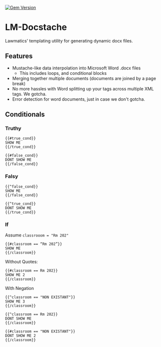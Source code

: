 [![Gem Version](https://badge.fury.io/rb/lm_docstache.svg)](http://badge.fury.io/rb/lm_docstache)

# LM-Docstache

Lawmatics' templating utility for generating dynamic docx files.

## Features

* Mustache-like data interpolation into Microsoft Word .docx files
  * This includes loops, and conditional blocks
* Merging together multiple documents (documents are joined by a page break)
* No more hassles with Word splitting up your tags across multiple XML tags. We gotcha.
* Error detection for word documents, just in case we don't gotcha.

## Conditionals

### Truthy
```
{{#true_cond}}
SHOW ME
{{/true_cond}}
```
```
{{#false_cond}}
DONT SHOW ME
{{/false_cond}}
```

### Falsy
```
{{^false_cond}}
SHOW ME
{{/false_cond}}
```
```
{{^true_cond}}
DONT SHOW ME
{{/true_cond}}
```

### If
Assume `classrooom = "Rm 202"`

```
{{#classroom == “Rm 202”}}
SHOW ME
{{/classroom}}
```

Without Quotes:
```
{{#classroom == Rm 202}}
SHOW ME 2
{{/classroom}}
```

With Negation
```
{{^classroom == "NON EXISTANT"}}
SHOW ME 3
{{/classroom}}
```

```
{{^classroom == Rm 202}}
DONT SHOW ME
{{/classroom}}
```
```
{{#classroom == "NON EXISTANT"}}
DONT SHOW ME 2
{{/classroom}}
```
